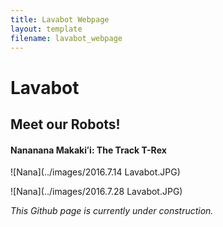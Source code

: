 ```yaml
---
title: Lavabot Webpage
layout: template
filename: lavabot_webpage
--- 
```


# Lavabot

## Meet our Robots!

#### Nananana Makakiʻi: The Track T-Rex

![Nana](../images/2016.7.14 Lavabot.JPG)

![Nana](../images/2016.7.28 Lavabot.JPG)

*This Github page is currently under construction.*
